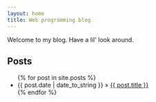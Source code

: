 ```yaml
---
layout: home
title: Web programming blog
---
```


<p>Welcome to my blog. Have a lil' look around.</p>
<h2><strong>Posts</strong></h2>
<ul class="posts">
 {% for post in site.posts %}
 <li><span>{{ post.date | date_to_string }}</span> » <a href="{{ post.url }}" title="{{ post.title }}">{{
post.title }}</a></li>
 {% endfor %}
</ul>